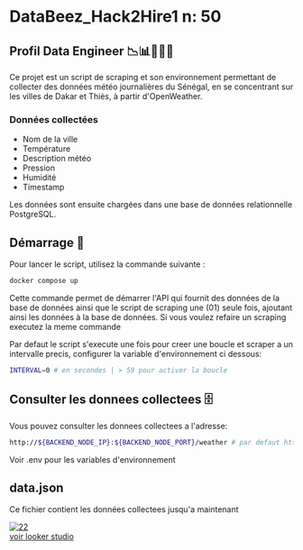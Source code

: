 # DataBeez_Hack2Hire1 n: 50

## Profil Data Engineer 📉📊👨🏾‍💻

Ce projet est un script de scraping et son environnement permettant de collecter des données météo journalières du Sénégal, en se concentrant sur les villes de Dakar et Thiès, à partir d'OpenWeather. 

### Données collectées
- Nom de la ville
- Température
- Description météo
- Pression
- Humidité
- Timestamp

Les données sont ensuite chargées dans une base de données relationnelle PostgreSQL.

## Démarrage 🚀

Pour lancer le script, utilisez la commande suivante :

```bash
docker compose up
```


Cette commande permet de démarrer l'API qui fournit des données de la base de données ainsi que le script de scraping une (01) seule fois, ajoutant ainsi les données à la base de données.
Si vous voulez refaire un scraping executez la meme commande

Par defaut le script s'execute une fois pour creer une boucle et scraper a un intervalle precis, configurer la variable d'environnement ci dessous:

```bash
INTERVAL=0 # en secondes | > 59 pour activer la boucle
```

## Consulter les donnees collectees 🗄️

Vous pouvez consulter les donnees collectees a l'adresse:

```bash
http://${BACKEND_NODE_IP}:${BACKEND_NODE_PORT}/weather # par defaut http://172.18.0.3:3000/weather
```

Voir .env pour les variables d'environnement

## data.json

Ce fichier contient les données collectees jusqu'a maintenant


<a href="https://lookerstudio.google.com/s/inen86cLqKg"><img src="https://i.ibb.co/hDddMV4/22.png" alt="22" border="0"></a>
<br>
<a href="https://lookerstudio.google.com/s/inen86cLqKg">voir looker studio</a>